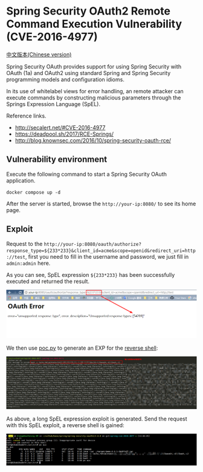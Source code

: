 # Spring Security OAuth2 Remote Command Execution Vulnerability (CVE-2016-4977)

[中文版本(Chinese version)](README.zh-cn.md)

Spring Security OAuth provides support for using Spring Security with OAuth (1a) and OAuth2 using standard Spring and Spring Security programming models and configuration idioms.

In its use of whitelabel views for error handling, an remote attacker can execute commands by constructing malicious parameters through the Springs Expression Language (SpEL).

Reference links.

- http://secalert.net/#CVE-2016-4977
- https://deadpool.sh/2017/RCE-Springs/
- http://blog.knownsec.com/2016/10/spring-security-oauth-rce/

## Vulnerability environment

Execute the following command to start a Spring Security OAuth application.

```
docker compose up -d
```

After the server is started, browse the ``http://your-ip:8080/`` to see its home page.

## Exploit

Request to the `http://your-ip:8080/oauth/authorize?response_type=${233*233}&client_id=acme&scope=openid&redirect_uri=http://test`, first you need to fill in the username and password, we just fill in `admin:admin` here.

As you can see, SpEL expression `${233*233}` has been successfully executed and returned the result.

![](1.png)

We then use [poc.py](poc.py) to generate an EXP for the [reverse shell](http://www.jackson-t.ca/runtime-exec-payloads.html):

![](2.png)

As above, a long SpEL expression exploit is generated. Send the request with this SpEL exploit, a reverse shell is gained:

![](3.png)
